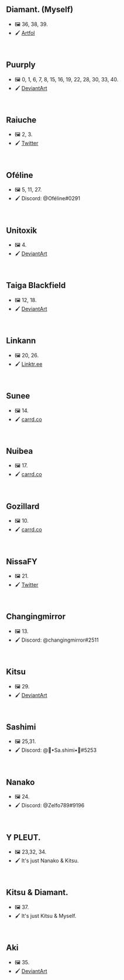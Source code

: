 ## Diamant. (Myself)

- 🖼️ 36, 38, 39. <br/>
- 🖌️ [Artfol](https://www.artfol.me/diamant)

<br />

## Puurply

- 🖼️ 0, 1, 6, 7, 8, 15, 16, 19, 22, 28, 30, 33, 40. <br/>
- 🖌️ [DeviantArt](https://www.deviantart.com/puurply)

<br />

## Raiuche

- 🖼️ 2, 3. <br/>
- 🖌️ [Twitter](https://twitter.com/Raiuche)

<br />

## Oféline

- 🖼️ 5, 11, 27. <br/>
- 🖌️ Discord: @Oféline#0291

<br />

## Unitoxik

- 🖼️ 4. <br/>
- 🖌️ [DeviantArt](https://www.deviantart.com/unitoxik)

<br />

## Taiga Blackfield

- 🖼️ 12, 18. <br/>
- 🖌️ [DeviantArt](https://www.deviantart.com/taiga-blackfield)

<br />

## Linkann

- 🖼️ 20, 26. <br/>
- 🖌️ [Linktr.ee](https://linktr.ee/linkann)

<br />

## Sunee

- 🖼️ 14. <br/>
- 🖌️ [carrd.co](ItsSunee.carrd.co)

<br />

## Nuibea

- 🖼️ 17. <br/>
- 🖌️ [carrd.co](https://nuibea.carrd.co/)

<br />

## Gozillard

- 🖼️ 10. <br/>
- 🖌️ [carrd.co](https://gozillard.carrd.co/)

<br />

## NissaFY

- 🖼️ 21. <br/>
- 🖌️ [Twitter](https://twitter.com/NissaFY_)

<br/>

## Changingmirror

- 🖼️ 13. <br/>
- 🖌️ Discord: @changingmirror#2511

<br />

## Kitsu

- 🖼️ 29. <br/>
- 🖌️ [DeviantArt](https://www.deviantart.com/kitsunemun)

<br />

## Sashimi

- 🖼️ 25,31. <br/>
- 🖌️ Discord: @🍣•Sa.shimi•🍣#5253

<br />

## Nanako

- 🖼️ 24. <br/>
- 🖌️ Discord: @Zelfo789#9196

<br />

## Y PLEUT.

- 🖼️ 23,32, 34. <br/>
- 🖌️ It's just Nanako & Kitsu.

<br />

## Kitsu & Diamant.

- 🖼️ 37. <br/>
- 🖌️ It's just Kitsu & Myself.

<br />

## Aki

- 🖼️ 35. <br/>
- 🖌️ [DeviantArt](https://www.deviantart.com/huggyakizz)

<br />
